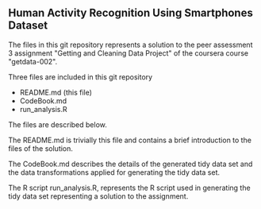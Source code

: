 ## Human Activity Recognition Using Smartphones Dataset
The files in this git repository represents a solution to the peer assessment 3 assignment
"Getting and Cleaning Data Project" of the coursera course "getdata-002".

Three files are included in this git repository

* README.md (this file)
* CodeBook.md
* run_analysis.R

The files are described below.

The README.md is trivially this file and contains a brief introduction
to the files of the solution.

The CodeBook.md describes the details of the generated tidy data set and the data transformations applied
for generating the tidy data set.

The R script run_analysis.R, represents the R script used in generating the
tidy data set representing a solution to the assignment.